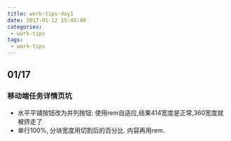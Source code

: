 ```yaml
---
title: work-tips-day1
date: 2017-01-12 15:43:48
categories:
 - work-tips
tags:
 - work-tips
---
```


## 01/17

### 移动端任务详情页坑
* 水平平铺按钮改为并列按钮: 使用rem自适应,结果414宽度是正常,360宽度就被挤走了
* 单行100%, 分块宽度用切割后的百分比. 内容再用rem.